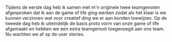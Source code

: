 Tijdens de eerste dag heb ik samen met m'n originele twee teamgenoten afgesproken dat ik aan de game of life ging werken zodat als het klaar is we kunnen verzinnen wat voor creatief ding we er aan konden toewijzen.
Op de tweede dag heb ik uiteindelijk de basis proto vorm van onze game of life afgemaakt en hebben we een extra teamgenoot toegevoegd aan ons team. Nu wachten we af op de user stories.